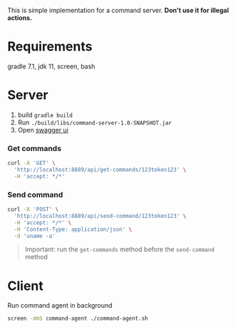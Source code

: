This is simple implementation for a command server. **Don't use it for illegal actions.**

# Requirements
gradle 7.1, jdk 11, screen, bash

# Server
1. build `gradle build`
2. Run `./build/libs/command-server-1.0-SNAPSHOT.jar` 
3. Open [swagger ui](http://localhost:8889) 

### Get commands
```bash
curl -X 'GET' \
  'http://localhost:8889/api/get-commands/123token123' \
  -H 'accept: */*'
```

### Send command
```bash
curl -X 'POST' \
  'http://localhost:8889/api/send-command/123token123' \
  -H 'accept: */*' \
  -H 'Content-Type: application/json' \
  -d 'uname -a'
```

> Important: run the `get-commands` method before the `send-command` method

# Client
Run command agent in background
```bash
screen -dmS command-agent ./command-agent.sh
```